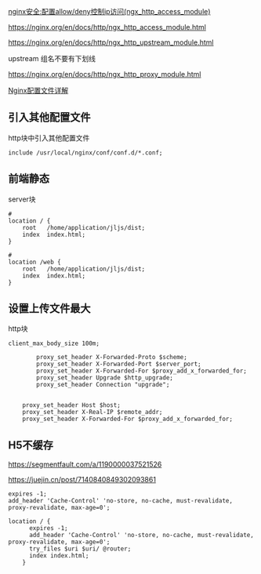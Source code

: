 

[nginx安全:配置allow/deny控制ip访问(ngx_http_access_module)](https://www.cnblogs.com/architectforest/p/12794412.html)

https://nginx.org/en/docs/http/ngx_http_access_module.html



https://nginx.org/en/docs/http/ngx_http_upstream_module.html

upstream 组名不要有下划线



https://nginx.org/en/docs/http/ngx_http_proxy_module.html



[Nginx配置文件详解](https://www.cnblogs.com/54chensongxia/p/12938929.html)



## 引入其他配置文件

http块中引入其他配置文件

```
include /usr/local/nginx/conf/conf.d/*.conf;
```



## 前端静态

server块

```
# 
location / {
    root   /home/application/jljs/dist;
    index  index.html;
}

# 
location /web {
    root   /home/application/jljs/dist;
    index  index.html;
}
```

## 设置上传文件最大

http块

```
client_max_body_size 100m;
```

```
        proxy_set_header X-Forwarded-Proto $scheme;
        proxy_set_header X-Forwarded-Port $server_port;
        proxy_set_header X-Forwarded-For $proxy_add_x_forwarded_for;
        proxy_set_header Upgrade $http_upgrade;
        proxy_set_header Connection "upgrade";
        
        
    proxy_set_header Host $host;
	proxy_set_header X-Real-IP $remote_addr;
	proxy_set_header X-Forwarded-For $proxy_add_x_forwarded_for;
```

## H5不缓存

https://segmentfault.com/a/1190000037521526

https://juejin.cn/post/7140840849302093861

```
expires -1;
add_header 'Cache-Control' 'no-store, no-cache, must-revalidate, proxy-revalidate, max-age=0';
```



```
location / {
      expires -1;
      add_header 'Cache-Control' 'no-store, no-cache, must-revalidate, proxy-revalidate, max-age=0';
      try_files $uri $uri/ @router;
      index index.html;
    }
```

